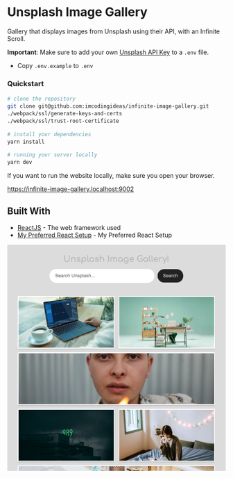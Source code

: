 # Unsplash Image Gallery

Gallery that displays images from Unsplash using their API, with an Infinite Scroll.

**Important**: Make sure to add your own [Unsplash API Key](https://unsplash.com/developers) to a `.env` file.

- Copy `.env.example` to `.env`

### Quickstart

```bash
# clone the repository
git clone git@github.com:imcodingideas/infinite-image-gallery.git
./webpack/ssl/generate-keys-and-certs
./webpack/ssl/trust-root-certificate
```

```bash
# install your dependencies
yarn install
```

```bash
# running your server locally
yarn dev
```

If you want to run the website locally, make sure you open your browser.

https://infinite-image-gallery.localhost:9002

## Built With

* [ReactJS](https://github.com/facebook/react) - The web framework used
* [My Preferred React Setup](https://github.com/imcodingideas/preferred-react-setup) - My Preferred React Setup

![screenshot](https://github.com/imcodingideas/infinite-image-gallery/raw/master/screenshot.png)